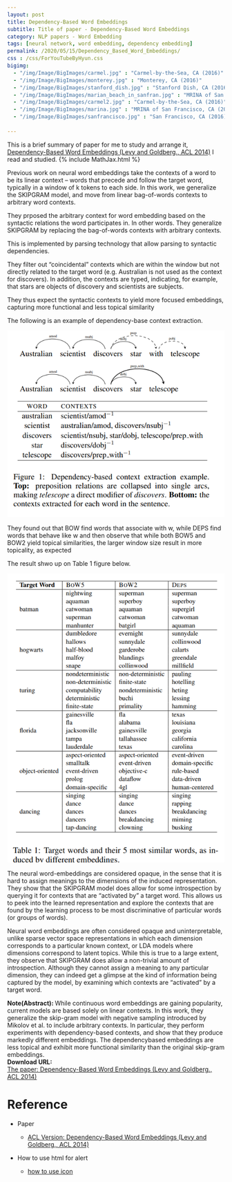 ```yaml
---
layout: post
title: Dependency-Based Word Embeddings
subtitle: Title of paper - Dependency-Based Word Embeddings
category: NLP papers - Word Embedding
tags: [neural network, word embedding, dependency embedding]
permalink: /2020/05/15/Dependency_Based_Word_Embeddings/
css : /css/ForYouTubeByHyun.css
bigimg: 
  - "/img/Image/BigImages/carmel.jpg" : "Carmel-by-the-Sea, CA (2016)"
  - "/img/Image/BigImages/monterey.jpg" : "Monterey, CA (2016)"
  - "/img/Image/BigImages/stanford_dish.jpg" : "Stanford Dish, CA (2016)"
  - "/img/Image/BigImages/marian_beach_in_sanfran.jpg" : "MRINA of San Francisco, CA (2016)"
  - "/img/Image/BigImages/carmel2.jpg" : "Carmel-by-the-Sea, CA (2016)"
  - "/img/Image/BigImages/marina.jpg" : "MRINA of San Francisco, CA (2016)"
  - "/img/Image/BigImages/sanfrancisco.jpg" : "San Francisco, CA (2016)"
  
---
```


This is a brief summary of paper for me to study and arrange it, [Dependency-Based Word Embeddings (Levy and Goldberg., ACL 2014)](https://www.aclweb.org/anthology/P14-2050/) I read and studied. 
{% include MathJax.html %}

Previous work on neural word embeddings take the contexts of a word to be its linear context – words that precede and follow the target word, typically in a window of k tokens to each side. In this work, we generalize the SKIPGRAM model, and move from linear bag-of-words contexts to arbitrary word contexts.

They prposed the arbitrary context for word embedding based on the syntactic relations the word participates in. In other words. They generalize SKIPGRAM by replacing the bag-of-words contexts with arbitrary contexts.

This is implemented by parsing technology that allow parsing to syntactic dependencies.

They filter out “coincidental” contexts which are within the window but not directly related to the target word (e.g. Australian is not used as the context for discovers). In addition, the contexts are typed, indicating, for example, that stars are objects of discovery and scientists are subjects.

They thus expect the syntactic contexts to yield more focused embeddings, capturing more functional and less topical similarity 

The following is an example of dependency-base context extraction.

![Levy and Goldberg., ACL 2014](/img/Image/NaturalLanguageProcessing/NLPLabs/Paper_Investigation/Word2Vec/2020-05-15_Dependency_Based_Word_Embeddings/Dependency_base_embedding.PNG)

They found out that BOW find words that associate with w, while DEPS find words that behave like w and then observe that while both BOW5 and BOW2 yield topical similarities, the larger window size result in more topicality, as expected

The result shwo up on Table 1 figure below. 

![Levy and Goldberg., ACL 2014](/img/Image/NaturalLanguageProcessing/NLPLabs/Paper_Investigation/Word2Vec/2020-05-15_Dependency_Based_Word_Embeddings/Dependency_base_embedding_result.PNG)

The neural word-embeddings are considered opaque, in the sense that it is hard to assign meanings to the dimensions of the induced representation. They show that the SKIPGRAM model does allow for some introspection by querying it for contexts that are “activated by” a target word. This allows us to peek into the learned representation and explore the contexts that are found by the learning process to be most discriminative of particular words (or groups of words).

Neural word embeddings are often considered opaque and uninterpretable, unlike sparse vector space representations in which each dimension corresponds to a particular known context, or LDA models where dimensions correspond to latent topics. While this is true to a large extent, they observe that SKIPGRAM does allow a non-trivial amount of introspection. Although they cannot assign a meaning to any particular dimension, they can indeed get a glimpse at the kind of information being captured by the model, by examining which contexts are “activated” by a target word.

<div class="alert alert-info" role="alert"><i class="fa fa-info-circle"></i> <b>Note(Abstract): </b>
While continuous word embeddings are gaining popularity, current models are based solely on linear contexts. In this work, they generalize the skip-gram model with negative sampling introduced by Mikolov et al. to include arbitrary contexts. In particular, they perform experiments with dependency-based contexts, and show that they produce markedly different embeddings. The dependencybased embeddings are less topical and exhibit more functional similarity than the original skip-gram embeddings.
</div>
    
<div class="alert alert-success" role="alert"><i class="fa fa-paperclip fa-lg"></i> <b>Download URL: </b><br>
  <a href="https://www.aclweb.org/anthology/P14-2050/">The paper: Dependency-Based Word Embeddings (Levy and Goldberg., ACL 2014)</a>
</div>

# Reference 

- Paper 
  - [ACL Version: Dependency-Based Word Embeddings (Levy and Goldberg., ACL 2014)](https://www.aclweb.org/anthology/P14-2050/)
  
- How to use html for alert
  - [how to use icon](http://idratherbewriting.com/documentation-theme-jekyll/mydoc_icons.html)
    






















































